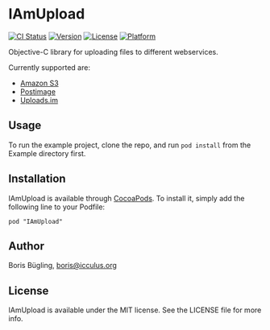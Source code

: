 # IAmUpload

[![CI Status](http://img.shields.io/travis/neonichu/IAmUpload.svg?style=flat)](https://travis-ci.org/neonichu/IAmUpload)
[![Version](https://img.shields.io/cocoapods/v/IAmUpload.svg?style=flat)](http://cocoadocs.org/docsets/IAmUpload)
[![License](https://img.shields.io/cocoapods/l/IAmUpload.svg?style=flat)](http://cocoadocs.org/docsets/IAmUpload)
[![Platform](https://img.shields.io/cocoapods/p/IAmUpload.svg?style=flat)](http://cocoadocs.org/docsets/IAmUpload)

Objective-C library for uploading files to different webservices.

Currently supported are:

- [Amazon S3](http://aws.amazon.com/s3/)
- [Postimage](http://postimage.org/)
- [Uploads.im](http://uploads.im/apidocs)

## Usage

To run the example project, clone the repo, and run `pod install` from the Example directory first.

## Installation

IAmUpload is available through [CocoaPods](http://cocoapods.org). To install
it, simply add the following line to your Podfile:

    pod "IAmUpload"

## Author

Boris Bügling, boris@icculus.org

## License

IAmUpload is available under the MIT license. See the LICENSE file for more info.

